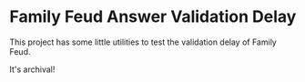 # Family Feud Answer Validation Delay

This project has some little utilities to test the validation delay of Family Feud.

It's archival!
